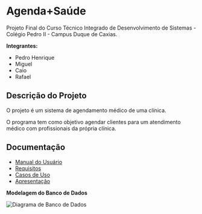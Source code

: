 # Agenda+Saúde

Projeto Final do Curso Técnico Integrado de Desenvolvimento de Sistemas - Colégio Pedro II - Campus Duque de Caxias.

**Integrantes:**
 - Pedro Henrique
 - Miguel
 - Caio
 - Rafael

 ## Descrição do Projeto

O projeto é um sistema de agendamento médico de uma clínica.

O programa tem como objetivo agendar clientes para um atendimento médico com profissionais da própria clínica.

## Documentação

- [Manual do Usuário](manual.md)
- [Requisitos](requisitos.md)
- [Casos de Uso](casos-de-uso.md)
- [Apresentação](apresentacao.pdf)

**Modelagem do Banco de Dados**

![Diagrama de Banco de Dados](https://github.com/cp2-dc-info-projeto-final/medi-sched/blob/main/diagrama%20banco%20de%20dados/modelagembancodedados.png)
